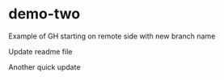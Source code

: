 # demo-two
Example of GH starting on remote side with new branch name


Update readme file 

Another quick update
